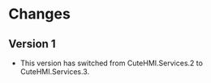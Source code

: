 # Changes

## Version 1

- This version has switched from CuteHMI.Services.2 to CuteHMI.Services.3.
